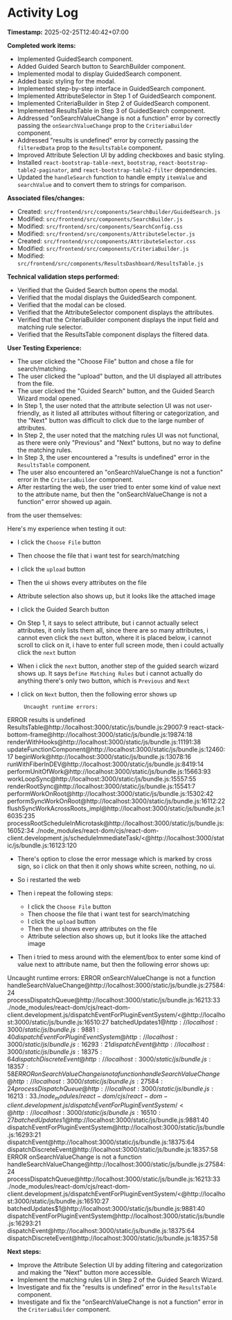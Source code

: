 # Activity Log

**Timestamp:** 2025-02-25T12:40:42+07:00

**Completed work items:**

*   Implemented GuidedSearch component.
*   Added Guided Search button to SearchBuilder component.
*   Implemented modal to display GuidedSearch component.
*   Added basic styling for the modal.
*   Implemented step-by-step interface in GuidedSearch component.
*   Implemented AttributeSelector in Step 1 of GuidedSearch component.
*   Implemented CriteriaBuilder in Step 2 of GuidedSearch component.
*   Implemented ResultsTable in Step 3 of GuidedSearch component.
*   Addressed "onSearchValueChange is not a function" error by correctly passing the `onSearchValueChange` prop to the `CriteriaBuilder` component.
*   Addressed "results is undefined" error by correctly passing the `filteredData` prop to the `ResultsTable` component.
*   Improved Attribute Selection UI by adding checkboxes and basic styling.
*   Installed `react-bootstrap-table-next`, `bootstrap`, `react-bootstrap-table2-paginator`, and `react-bootstrap-table2-filter` dependencies.
*   Updated the `handleSearch` function to handle empty `itemValue` and `searchValue` and to convert them to strings for comparison.

**Associated files/changes:**

*   Created: `src/frontend/src/components/SearchBuilder/GuidedSearch.js`
*   Modified: `src/frontend/src/components/SearchBuilder.js`
*   Modified: `src/frontend/src/components/SearchConfig.css`
*   Modified: `src/frontend/src/components/AttributeSelector.js`
*   Created: `src/frontend/src/components/AttributeSelector.css`
*   Modified: `src/frontend/src/components/CriteriaBuilder.js`
*   Modified: `src/frontend/src/components/ResultsDashboard/ResultsTable.js`

**Technical validation steps performed:**

*   Verified that the Guided Search button opens the modal.
*   Verified that the modal displays the GuidedSearch component.
*   Verified that the modal can be closed.
*   Verified that the AttributeSelector component displays the attributes.
*   Verified that the CriteriaBuilder component displays the input field and matching rule selector.
*   Verified that the ResultsTable component displays the filtered data.

**User Testing Experience:**

*   The user clicked the "Choose File" button and chose a file for search/matching.
*   The user clicked the "upload" button, and the UI displayed all attributes from the file.
*   The user clicked the "Guided Search" button, and the Guided Search Wizard modal opened.
*   In Step 1, the user noted that the attribute selection UI was not user-friendly, as it listed all attributes without filtering or categorization, and the "Next" button was difficult to click due to the large number of attributes.
*   In Step 2, the user noted that the matching rules UI was not functional, as there were only "Previous" and "Next" buttons, but no way to define the matching rules.
*   In Step 3, the user encountered a "results is undefined" error in the `ResultsTable` component.
*   The user also encountered an "onSearchValueChange is not a function" error in the `CriteriaBuilder` component.
*   After restarting the web, the user tried to enter some kind of value next to the attribute name, but then the "onSearchValueChange is not a function" error showed up again.

from the user themselves:

Here's my experience when testing it out:

- I click the `Choose File` button
- Then choose the file that i want test for search/matching
- I click the `upload` button
- Then the ui shows every attributes on the file
- Attribute selection also shows up, but it looks like the attached image
- I click the Guided Search button
- On Step 1, it says to select attribute, but i cannot actually select attributes, it only lists them all, since there are so many attributes, i cannot even click the `next` button, where it is placed below, i cannot scroll to click on it, i have to enter full screen mode, then i could actually click the `next` button
- When i click the `next` button, another step of the guided search wizard shows up. It says `Define Matching Rules` but i cannot actually do anything there's only two button, which is `Previous` and `Next`
- I click on `Next` button, then the following error shows up

        Uncaught runtime errors:
ERROR
results is undefined
ResultsTable@http://localhost:3000/static/js/bundle.js:29007:9
react-stack-bottom-frame@http://localhost:3000/static/js/bundle.js:19874:18
renderWithHooks@http://localhost:3000/static/js/bundle.js:11191:38
updateFunctionComponent@http://localhost:3000/static/js/bundle.js:12460:17
beginWork@http://localhost:3000/static/js/bundle.js:13078:16
runWithFiberInDEV@http://localhost:3000/static/js/bundle.js:8419:14
performUnitOfWork@http://localhost:3000/static/js/bundle.js:15663:93
workLoopSync@http://localhost:3000/static/js/bundle.js:15557:55
renderRootSync@http://localhost:3000/static/js/bundle.js:15541:7
performWorkOnRoot@http://localhost:3000/static/js/bundle.js:15302:42
performSyncWorkOnRoot@http://localhost:3000/static/js/bundle.js:16112:22
flushSyncWorkAcrossRoots_impl@http://localhost:3000/static/js/bundle.js:16035:235
processRootScheduleInMicrotask@http://localhost:3000/static/js/bundle.js:16052:34
./node_modules/react-dom/cjs/react-dom-client.development.js/scheduleImmediateTask/<@http://localhost:3000/static/js/bundle.js:16123:120


- There's option to close the error message which is marked by cross sign, so i click on that then it only shows white screen, nothing, no ui.

- So i restarted the web
- Then i repeat the following steps:

    - I click the `Choose File` button
    - Then choose the file that i want test for search/matching
    - I click the `upload` button
    - Then the ui shows every attributes on the file
    - Attribute selection also shows up, but it looks like the attached image
- Then i tried to mess around with the element/box to enter some kind of value next to attribute name, but then the following error shows up:

Uncaught runtime errors:
ERROR
onSearchValueChange is not a function
handleSearchValueChange@http://localhost:3000/static/js/bundle.js:27584:24
processDispatchQueue@http://localhost:3000/static/js/bundle.js:16213:33
./node_modules/react-dom/cjs/react-dom-client.development.js/dispatchEventForPluginEventSystem/<@http://localhost:3000/static/js/bundle.js:16510:27
batchedUpdates$1@http://localhost:3000/static/js/bundle.js:9881:40
dispatchEventForPluginEventSystem@http://localhost:3000/static/js/bundle.js:16293:21
dispatchEvent@http://localhost:3000/static/js/bundle.js:18375:64
dispatchDiscreteEvent@http://localhost:3000/static/js/bundle.js:18357:58
ERROR
onSearchValueChange is not a function
handleSearchValueChange@http://localhost:3000/static/js/bundle.js:27584:24
processDispatchQueue@http://localhost:3000/static/js/bundle.js:16213:33
./node_modules/react-dom/cjs/react-dom-client.development.js/dispatchEventForPluginEventSystem/<@http://localhost:3000/static/js/bundle.js:16510:27
batchedUpdates$1@http://localhost:3000/static/js/bundle.js:9881:40
dispatchEventForPluginEventSystem@http://localhost:3000/static/js/bundle.js:16293:21
dispatchEvent@http://localhost:3000/static/js/bundle.js:18375:64
dispatchDiscreteEvent@http://localhost:3000/static/js/bundle.js:18357:58
ERROR
onSearchValueChange is not a function
handleSearchValueChange@http://localhost:3000/static/js/bundle.js:27584:24
processDispatchQueue@http://localhost:3000/static/js/bundle.js:16213:33
./node_modules/react-dom/cjs/react-dom-client.development.js/dispatchEventForPluginEventSystem/<@http://localhost:3000/static/js/bundle.js:16510:27
batchedUpdates$1@http://localhost:3000/static/js/bundle.js:9881:40
dispatchEventForPluginEventSystem@http://localhost:3000/static/js/bundle.js:16293:21
dispatchEvent@http://localhost:3000/static/js/bundle.js:18375:64
dispatchDiscreteEvent@http://localhost:3000/static/js/bundle.js:18357:58


**Next steps:**

*   Improve the Attribute Selection UI by adding filtering and categorization and making the "Next" button more accessible.
*   Implement the matching rules UI in Step 2 of the Guided Search Wizard.
*   Investigate and fix the "results is undefined" error in the `ResultsTable` component.
*   Investigate and fix the "onSearchValueChange is not a function" error in the `CriteriaBuilder` component.
